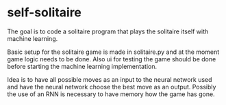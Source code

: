 # self-solitaire
The goal is to code a solitaire program that plays the solitaire itself with machine learning.

Basic setup for the solitaire game is made in solitaire.py and at the moment game logic needs to be done. Also ui for testing the game
should be done before starting the machine learning implementation.

Idea is to have all possible moves as an input to the neural network used and have the neural network choose the best move as an output.
Possibly the use of an RNN is necessary to have memory how the game has gone.
